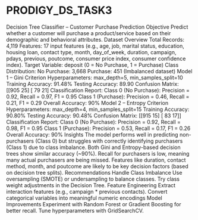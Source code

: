 # PRODIGY_DS_TASK3
Decision Tree Classifier – Customer Purchase Prediction
Objective
Predict whether a customer will purchase a product/service based on their demographic and behavioral attributes.
Dataset Overview
Total Records: 4,119
Features: 17 input features (e.g., age, job, marital status, education, housing loan, contact type, month, day_of_week, duration, campaign, pdays, previous, poutcome, consumer price index, consumer confidence index).
Target Variable: deposit (0 = No Purchase, 1 = Purchase)
Class Distribution:
No Purchase: 3,668
Purchase: 451 (Imbalanced dataset)
Model 1 – Gini Criterion
Hyperparameters: max_depth=5, min_samples_split=10
Training Accuracy: 91.48%
Testing Accuracy: 89.90
Confusion Matrix:
[[905  25]
 [ 79  21]
Classification Report:
Class 0 (No Purchase): Precision = 0.92, Recall = 0.97, F1 = 0.95
Class 1 (Purchase): Precision = 0.46, Recall = 0.21, F1 = 0.29
Overall Accuracy: 90%
Model 2 – Entropy Criterion
Hyperparameters: max_depth=4, min_samples_split=15
Training Accuracy: 90.80%
Testing Accuracy: 90.48%
Confusion Matrix:
[[915  15]
 [ 83  17]]
Classification Report:
Class 0 (No Purchase): Precision = 0.92, Recall = 0.98, F1 = 0.95
Class 1 (Purchase): Precision = 0.53, Recall = 0.17, F1 = 0.26
Overall Accuracy: 90%
Insights
The model performs well in predicting non-purchasers (Class 0) but struggles with correctly identifying purchasers (Class 1) due to class imbalance.
Both Gini and Entropy-based decision trees show similar accuracy (~90%).
Recall for purchasers is low, meaning many actual purchasers are being missed.
Features like duration, contact method, month, and poutcome are likely to be key decision factors (based on decision tree splits).
Recommendations
Handle Class Imbalance
Use oversampling (SMOTE) or undersampling to balance classes.
Try class weight adjustments in the Decision Tree.
Feature Engineering
Extract interaction features (e.g., campaign * previous contacts).
Convert categorical variables into meaningful numeric encodings
Model Improvements
Experiment with Random Forest or Gradient Boosting for better recall.
Tune hyperparameters with GridSearchCV.
